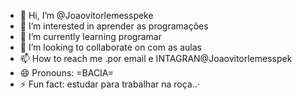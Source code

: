 - 👋 Hi, I’m @Joaovitorlemesspeke
- 👀 I’m interested in aprender as programações 
- 🌱 I’m currently learning programar
- 💞️ I’m looking to collaborate on com as aulas
- 📫 How to reach me .por email e INTAGRAN@Joaovitorlemesspek
- 😄 Pronouns: =BACIA=
- ⚡ Fun fact: estudar para trabalhar na roça..·

<!---
Joaovitorlemesspeke/Joaovitorlemesspeke is a ✨ special ✨ repository because its `README.md` (this file) appears on your GitHub profile.
You can click the Preview link to take a look at your changes.
--->
